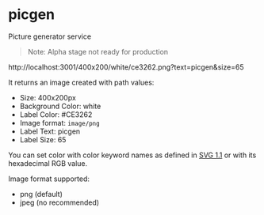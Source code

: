 # picgen
Picture generator service

> Note: Alpha stage not ready for production

http://localhost:3001/400x200/white/ce3262.png?text=picgen&size=65

It returns an image created with path values:
- Size: 400x200px 
- Background Color: white
- Label Color: #CE3262
- Image format: `image/png`
- Label Text: picgen
- Label Size: 65

You can set color with color keyword names as defined in [SVG 1.1](https://www.w3.org/TR/2003/REC-SVG11-20030114/types.html#ColorKeywords) or with its hexadecimal RGB value.

Image format supported:
- png (default)
- jpeg (no recommended)